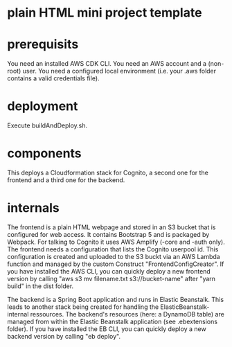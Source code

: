 # plain HTML mini project template

# prerequisits
You need an installed AWS CDK CLI.
You need an AWS account and a (non-root) user.
You need a configured local environment (i.e. your .aws folder contains a valid credentials file).

# deployment
Execute buildAndDeploy.sh.

# components
This deploys a Cloudformation stack for Cognito, a second one for the frontend and a third one for the backend.

# internals
The frontend is a plain HTML webpage and stored in an S3 bucket that is configured for web access. It contains Bootstrap 5 and is packaged by Webpack. For talking to Cognito it uses AWS Amplify (-core and -auth only).
The frontend needs a configuration that lists the Cognito userpool id. This configuration is created and uploaded to the S3 buckt via an AWS Lambda function and managed by the custom Construct "FrontendConfigCreator".
If you have installed the AWS CLI, you can quickly deploy a new frontend version by calling "aws s3 mv filename.txt s3://bucket-name" after "yarn build" in the dist folder.

The backend is a Spring Boot application and runs in Elastic Beanstalk. This leads to another stack being created for handling the ElasticBeanstalk-internal ressources.
The backend's resources (here: a DynamoDB table) are managed from within the Elastic Beanstalk application (see .ebextensions folder).
If you have installed the EB CLI, you can quickly deploy a new backend version by calling "eb deploy".